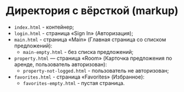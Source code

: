 # Директория с вёрсткой (markup)

* `index.html` - контейнер;
* `login.html` - страница «Sign In» (Авторизация);
* `main.html` - страница «Main» (Главная страница со списком предложений):
   * `main-empty.html` - без списка предложений;
* `property.html` — страница «Room» (Карточка предложения по аренде, пользователь авторизован):
   * `property-not-logged.html` - пользователь не авторизован;
* `favorites.html` - страница «Favorites» (Избранное):
   * `favorites-empty.html` - пустая страница.
